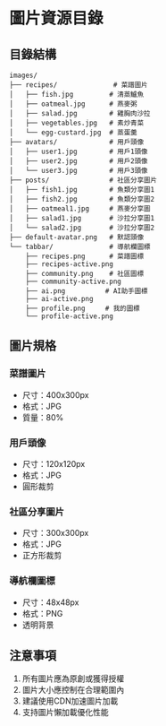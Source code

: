 # 圖片資源目錄

## 目錄結構

```
images/
├── recipes/              # 菜譜圖片
│   ├── fish.jpg         # 清蒸鱸魚
│   ├── oatmeal.jpg      # 燕麥粥
│   ├── salad.jpg        # 雞胸肉沙拉
│   ├── vegetables.jpg   # 素炒青菜
│   └── egg-custard.jpg  # 蒸蛋羹
├── avatars/             # 用戶頭像
│   ├── user1.jpg        # 用戶1頭像
│   ├── user2.jpg        # 用戶2頭像
│   └── user3.jpg        # 用戶3頭像
├── posts/               # 社區分享圖片
│   ├── fish1.jpg        # 魚類分享圖1
│   ├── fish2.jpg        # 魚類分享圖2
│   ├── oatmeal1.jpg     # 燕麥分享圖
│   ├── salad1.jpg       # 沙拉分享圖1
│   └── salad2.jpg       # 沙拉分享圖2
├── default-avatar.png   # 默認頭像
└── tabbar/              # 導航欄圖標
    ├── recipes.png      # 菜譜圖標
    ├── recipes-active.png
    ├── community.png    # 社區圖標
    ├── community-active.png
    ├── ai.png          # AI助手圖標
    ├── ai-active.png
    ├── profile.png     # 我的圖標
    └── profile-active.png
```

## 圖片規格

### 菜譜圖片
- 尺寸：400x300px
- 格式：JPG
- 質量：80%

### 用戶頭像
- 尺寸：120x120px
- 格式：JPG
- 圓形裁剪

### 社區分享圖片
- 尺寸：300x300px
- 格式：JPG
- 正方形裁剪

### 導航欄圖標
- 尺寸：48x48px
- 格式：PNG
- 透明背景

## 注意事項

1. 所有圖片應為原創或獲得授權
2. 圖片大小應控制在合理範圍內
3. 建議使用CDN加速圖片加載
4. 支持圖片懶加載優化性能 